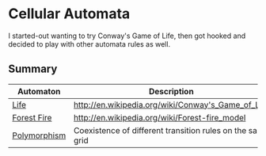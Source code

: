 Cellular Automata
=================

I started-out wanting to try Conway's Game of Life, then got hooked and decided
to play with other automata rules as well.


Summary
-------
| Automaton      | Description |
|----------------|-------------|
| [Life]         | http://en.wikipedia.org/wiki/Conway's_Game_of_Life |
| [Forest Fire]  | http://en.wikipedia.org/wiki/Forest-fire_model |
| [Polymorphism] | Coexistence of different transition rules on the same grid |


[Life]: life
[Forest Fire]: forest-fire
[Polymorphism]: polymorphism
